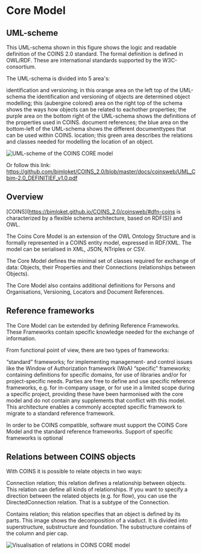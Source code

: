 # Core Model

## UML-scheme

This UML-schema shown in this figure shows the logic and readable definition of the COINS 2.0 standard. The formal definition is defined in OWL/RDF. These are international standards supported by the W3C-consortium.

The UML-schema is divided into 5 area's:

identification and versioning; in this orange area on the left top of the UML-schema the identification and versioning of objects are determined
object modelling; this (aubergine colored) area on the right top of the schema shows the ways how objects can be related to eachother
properties; the purple area on the bottom right of the UML-schema shows the definitions of the properties used in COINS.
document references; the blue area on the bottom-left of the UML-schema shows the different documenttypes that can be used within COINS.
location; this green area describes the relations and classes needed for modelling the location of an object.

![UML-scheme of the COINS CORE model](https://www.https://github.com/bimloket/COINS_2.0/blob/master/docs/coinsweb/media/600px-UML-schema_1280x888.jpg "UML-scheme of the COINS CORE model")

Or follow this link: 
https://github.com/bimloket/COINS_2.0/blob/master/docs/coinsweb/UML_Cbim-2.0_DEFINITIEF_v1.0.pdf

## Overview

[COINS](https://bimloket.github.io/COINS_2.0/coinsweb/#dfn-coins is characterized by a flexible schema architecture, based on RDF(S)) and OWL.

The Coins Core Model is an extension of the OWL Ontology Structure and is formally represented in a COINS entity model, expressed in RDF/XML. The model can be serialised in XML, JSON, NTriples or CSV.

The Core Model defines the minimal set of classes required for exchange of data: Objects, their Properties and their Connections (relationships between Objects).

The Core Model also contains additional definitions for Persons and Organisations, Versioning, Locators and Document References.

## Reference frameworks
The Core Model can be extended by defining Reference Frameworks. These Frameworks contain specific knowledge needed for the exchange of information.

From functional point of view, there are two types of frameworks:

“standard” frameworks; for implementing management- and control issues like the Window of Authorization framework (WoA)
“specific” frameworks; containing definitions for specific domains, for use of libraries and/or for project-specific needs.
Parties are free to define and use specific reference frameworks, e.g. for in-company usage, or for use in a limited scope during a specific project, providing these have been harmonised with the core model and do not contain any supplements that conflict with this model. This architecture enables a commonly accepted specific framework to migrate to a standard reference framework.

In order to be COINS compatible, software must support the COINS Core Model and the standard reference frameworks. Support of specific frameworks is optional

## Relations between COINS objects
With COINS it is possible to relate objects in two ways:

Connection relation; this relation defines a relationship between objects. This relation can define all kinds of relationships. If you want to specify a direction between the related objects (e.g. for flow), you can use the DirectedConnection relation. That is a subtype of the Connection.

Contains relation; this relation specifies that an object is defined by its parts. This image shows the decomposition of a viaduct. It is divided into superstructure, substructure and foundation. The substructure contains of the column and pier cap.

![Visualisation of relations in COINS CORE model](https://www.https://github.com/bimloket/COINS_2.0/blob/master/docs/coinsweb/media/ContainsRelation.jpg "Contains relation for defining structures")


